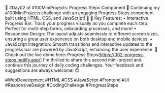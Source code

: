 🚀 #Day02 of #100MiniProjects: Progress Steps Component 🚀
Continuing my #100MiniProjects challenge with an engaging Progress Steps component built using HTML, CSS, and JavaScript! 🎉
🔹 Key Features:
•	Interactive Progress Bar: Track your progress visually as you complete each step. Perfect for multi-step forms, onboarding processes, and more!
•	Responsive Design: The layout adjusts seamlessly to different screen sizes, ensuring a great user experience on both desktop and mobile devices.
•	JavaScript Integration: Smooth transitions and interactive updates to the progress bar are powered by JavaScript, enhancing the user experience.
🔗 Check out the live demo here: Progress Steps(https://002-progress-steps.netlify.app/)
I'm thrilled to share this second mini-project and continue this journey of daily coding challenges. Your feedback and suggestions are always welcome! 😊




#WebDevelopment #HTML #CSS #JavaScript #Frontend #UI #ResponsiveDesign #CodingChallenge #ProgressSteps
